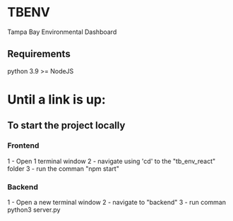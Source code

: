 # TBENV
Tampa Bay Environmental Dashboard

## Requirements
python 3.9 >=
NodeJS 

# Until a link is up: 
## To start the project locally

### Frontend

1 - Open 1 terminal window 
2 - navigate using 'cd' to the "tb_env_react" folder
3 - run the comman "npm start" 

### Backend 

1 - Open a new terminal window
2 - navigate to "backend"
3 - run comman python3 server.py
